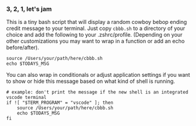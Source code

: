 ### 3, 2, 1, let's jam
This is a tiny bash script that will display a random cowboy bebop ending credit message to your terminal. Just copy `cbbb.sh` to a directory of your choice and add the following to your .zshrc/profile. (Depending on your other customizations you may want to wrap in a function or add an echo before/after).

```
source /Users/your/path/here/cbbb.sh
echo $TODAYS_MSG 
```

You can also wrap in conditionals or adjust application settings if you want to show or hide this message based on what kind of shell is running.

```
# example: don't print the message if the new shell is an integrated vscode terminal
if ![ "$TERM_PROGRAM" = "vscode" ]; then
	source /Users/your/path/here/cbbb.sh
	echo $TODAYS_MSG
fi
```
